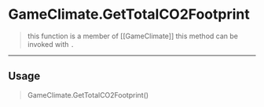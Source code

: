 # GameClimate.GetTotalCO2Footprint
> this function is a member of [[GameClimate]]
> this method can be invoked with `.`
-----
## Usage
> GameClimate.GetTotalCO2Footprint()

